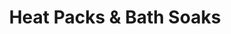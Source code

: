 ---
title: Heat Packs & Bath Soaks
id: heat-packs
images: ["photo.jpg"]
weight: 20
visible: true
---